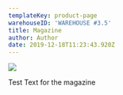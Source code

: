 ```yaml
---
templateKey: product-page
warehouseID: 'WAREHOUSE #3.5'
title: Magazine
author: Author
date: 2019-12-18T11:23:43.920Z
---
```

![](/img/upload5.jpeg)

Test Text for the magazine

